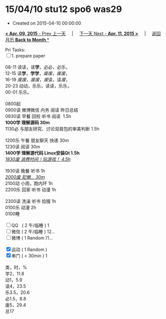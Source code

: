 # 15/04/10 stu12 spo6 was29

- Created on 2015-04-10 00:00:00

[**< Apr. 09, 2015** - Prev 上一天](_archived/lifelogs/2015/04/d09.md) &nbsp; &nbsp; | &nbsp; &nbsp; [下一天 Next - **Apr. 11, 2015 >**](_archived/lifelogs/2015/04/d11.md) &nbsp; &nbsp; |  &nbsp; &nbsp; [返回月历 **Back to Month ^**](_archived/lifelogs/2015/04/index.md)
<br/><div>Pri Tasks:<br clear="none"/><input type="checkbox" />1. prepare paper</div><div><div><br clear="none"/></div>08-11 读读，读<strong>学</strong>，必必，必乐，<br clear="none"/>12-15 读<strong>学</strong>，<strong>学学</strong>，<i>废废</i>，<i>废废</i>，<br clear="none"/>16-19 <i>废废</i>，<i>废废</i>，<i>废</i>读，读<i>废</i>，<br clear="none"/>20-23 动动，乐乐，读读，乐乐，</div><div>00-01 乐乐。<br/><div><br clear="none"/></div>0800起<br clear="none"/>0900读 微博微信 内务 阅读 昨日总结</div><div>0930读 早餐 回校 听书 阅读  1.5h</div><div><strong>1000学 理解源码 30m</strong></div><div>1130必 与朋友研究、讨论双肩包的审美判断 1.5h</div><div><br clear="none"/></div><div>1200乐 午餐 朋友聊天 快递 30m</div><div>1230读 阅读 30m<div><strong>1400学 理解源代码 Linux安装Qt 1.5h</strong></div><div><em><span style="text-decoration: underline;">1830废 浪费时间！玩游戏！ 4.5h</span></em></div></div><div><br clear="none"/></div><div>1930读 晚餐 听书 1h</div><div><u><i>2000废 犯懒… 30m</i></u><br clear="none"/>2100动 小雨，跑内环 1h</div><div>2200乐 回家 听书 动漫 1h<br/><div><br clear="none"/></div>2300读 洗澡 听书 拾掇 1h<br clear="none"/>0100乐 动漫 2h<br/></div><div>0100睡</div><div><br clear="none"/></div><div><input type="checkbox" />QQ   ( 2 午/临睡 ) 1<br clear="none"/><input type="checkbox" />微信 ( 2 午/临睡 ) 12…</div><div><input type="checkbox" />微博 ( 1 Random )1…</div><div><br clear="none"/></div><div><input type="checkbox" checked="true" />运动 ( 1 Random ) </div><div><input type="checkbox" checked="true" />串门 ( < 30min ) 1</div><div><div><br clear="none"/></div>类，时，%<br clear="none"/>学2，11.8<br clear="none"/>动1，5.9<br clear="none"/>读4，23.5<br clear="none"/>乐3.5，20.6<br clear="none"/>必1.5，8.8<br clear="none"/>废5，29.4<br clear="none"/>总17</div>

